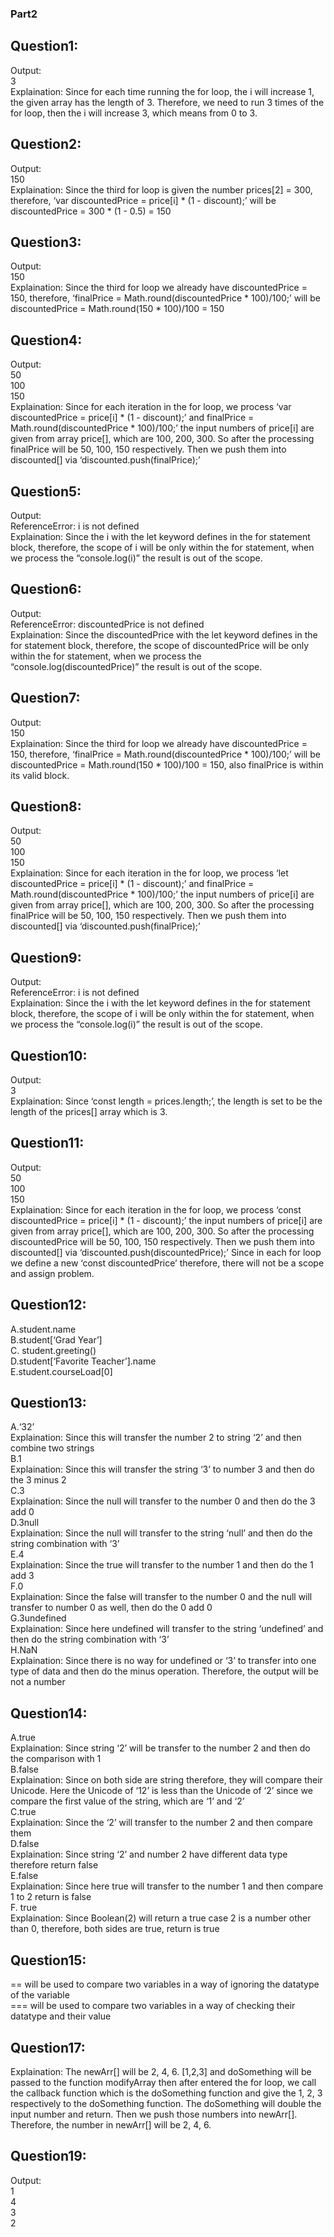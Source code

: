 ### Part2
## Question1:
Output: <br>
3 <br>
Explaination: Since for each time running the for loop, the i will increase 1, the given array has the length of 3. Therefore, we need to run 3 times of the for loop, then the i will increase 3, which means from 0 to 3. <br>
## Question2:
Output: <br>
150 <br>
Explaination: Since the third for loop is given the number prices[2] = 300, therefore, ‘var discountedPrice = price[i] * (1 - discount);’ will be discountedPrice = 300 * (1 - 0.5) = 150 <br>
## Question3:
Output: <br>
150 <br>
Explaination: Since the third for loop we already have discountedPrice = 150, therefore, ‘finalPrice = Math.round(discountedPrice * 100)/100;’ will be discountedPrice = Math.round(150 * 100)/100  = 150 <br>
## Question4:
Output: <br>
50 <br>
100 <br>
150 <br>
Explaination: Since for each iteration in the for loop, we process ‘var discountedPrice = price[i] * (1 - discount);’ and finalPrice = Math.round(discountedPrice * 100)/100;’ the input numbers of price[i] are given from array price[], which are 100, 200, 300. So after the processing finalPrice will be 50, 100, 150 respectively. Then we push them into discounted[] via ‘discounted.push(finalPrice);’ <br>
## Question5:
Output: <br>
ReferenceError: i is not defined <br>
Explaination: Since the i with the let keyword defines in the for statement block, therefore, the scope of i will be only within the for statement, when we process the “console.log(i)” the result is out of the scope. <br>
## Question6:
Output: <br>
ReferenceError: discountedPrice is not defined <br>
Explaination: Since the discountedPrice with the let keyword defines in the for statement block, therefore, the scope of discountedPrice will be only within the for statement, when we process the “console.log(discountedPrice)” the result is out of the scope. <br>
## Question7:
Output: <br>
150 <br>
Explaination: Since the third for loop we already have discountedPrice = 150, therefore, ‘finalPrice = Math.round(discountedPrice * 100)/100;’ will be discountedPrice = Math.round(150 * 100)/100  = 150, also finalPrice is within its valid block. <br>
## Question8:
Output: <br>
50 <br>
100 <br>
150 <br>
Explaination: Since for each iteration in the for loop, we process ‘let discountedPrice = price[i] * (1 - discount);’ and finalPrice = Math.round(discountedPrice * 100)/100;’ the input numbers of price[i] are given from array price[], which are 100, 200, 300. So after the processing finalPrice will be 50, 100, 150 respectively. Then we push them into discounted[] via ‘discounted.push(finalPrice);’ <br>
## Question9:
Output: <br>
ReferenceError: i is not defined <br>
Explaination: Since the i with the let keyword defines in the for statement block, therefore, the scope of i will be only within the for statement, when we process the “console.log(i)” the result is out of the scope. <br>
## Question10:
Output: <br>
3 <br>
Explaination: Since ‘const length = prices.length;’, the length is set to be the length of the prices[] array which is 3. <br>
## Question11:
Output: <br>
50 <br>
100 <br>
150 <br>
Explaination: Since for each iteration in the for loop, we process ‘const discountedPrice = price[i] * (1 - discount);’  the input numbers of price[i] are given from array price[], which are 100, 200, 300. So after the processing discountedPrice will be 50, 100, 150 respectively. Then we push them into discounted[] via ‘discounted.push(discountedPrice);’ Since in each for loop we define a new ‘const discountedPrice’ therefore, there will not be a scope and assign problem. <br>
## Question12:
A.student.name <br>
B.student[‘Grad Year’] <br>
C. student.greeting() <br>
D.student[‘Favorite Teacher’].name <br>
E.student.courseLoad[0] <br>
## Question13:
A.‘32’ <br>
Explaination: Since this will transfer the number 2 to string ‘2’ and then combine two strings <br>
B.1 <br>
Explaination: Since this will transfer the string ‘3’ to number 3 and then do the 3 minus 2 <br>
C.3 <br>
Explaination: Since the null will transfer to the number 0 and then do the 3 add 0 <br>
D.3null <br>
Explaination: Since the null will transfer to the string ‘null’ and then do the string combination with ‘3’ <br>
E.4 <br>
Explaination: Since the true will transfer to the number 1 and then do the 1 add 3 <br>
F.0 <br>
Explaination: Since the false will transfer to the number 0 and the null will transfer to number 0 as well, then do the 0 add 0 <br>
G.3undefined <br>
Explaination: Since here undefined will transfer to the string ‘undefined’ and then do the string combination with ‘3’ <br>
H.NaN <br>
Explaination: Since there is no way for undefined or ‘3’ to transfer into one type of data and then do the minus operation. Therefore, the output will be not a number <br>
## Question14:
A.true <br>
Explaination: Since string ‘2’ will be transfer to the number 2 and then do the comparison with 1 <br>
B.false <br>
Explaination: Since on both side are string therefore, they will compare their Unicode. Here the Unicode of ‘12’ is less than the Unicode of ‘2’ since we compare the first value of the string, which are ‘1’ and ‘2’ <br>
C.true <br>
Explaination: Since the ‘2’ will transfer to the number 2 and then compare them <br>
D.false <br>
Explaination: Since string ‘2’ and number 2 have different data type therefore return false <br>
E.false <br>
Explaination: Since here true will transfer to the number 1 and then compare 1 to 2 return is false <br>
F. true <br>
Explaination: Since Boolean(2) will return a true case 2 is a number other than 0, therefore, both sides are true, return is true <br>
## Question15:
== will be used to compare two variables in a way of ignoring the datatype of the variable <br>
=== will be used to compare two variables in a way of checking their datatype and their value <br>
## Question17:
Explaination: The newArr[] will be 2, 4, 6. [1,2,3] and doSomething will be passed to the function modifyArray then after entered the for loop, we call the callback function which is the doSomething function and give the 1, 2, 3 respectively to the doSomething function. The doSomething will double the input number and return. Then we push those numbers into newArr[]. Therefore, the number in newArr[] will be 2, 4, 6. <br>
## Question19:
Output: <br>
1 <br>
4 <br>
3 <br>
2 <br>
